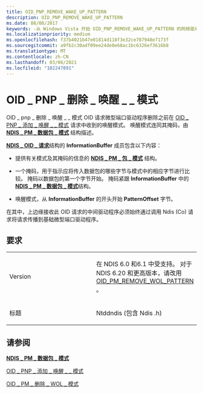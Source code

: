 ```yaml
---
title: OID_PNP_REMOVE_WAKE_UP_PATTERN
description: OID_PNP_REMOVE_WAKE_UP_PATTERN
ms.date: 08/08/2017
keywords: -从 Windows Vista 开始 OID_PNP_REMOVE_WAKE_UP_PATTERN 的网络驱动程序
ms.localizationpriority: medium
ms.openlocfilehash: f37b4021b47e01814d118f3e32ce787948e7173f
ms.sourcegitcommit: a9fb2c30adf09ee24de8e68ac1bc6326ef3616b8
ms.translationtype: MT
ms.contentlocale: zh-CN
ms.lasthandoff: 03/06/2021
ms.locfileid: "102247891"
---
```

# <a name="oid_pnp_remove_wake_up_pattern"></a>OID \_ PNP \_ 删除 \_ 唤醒 \_ \_ 模式





OID \_ pnp \_ 删除 \_ 唤醒 \_ \_ 模式 OID 请求微型端口驱动程序删除之前在 [OID \_ PNP \_ 添加 \_ 唤醒 \_ \_ 模式](oid-pnp-add-wake-up-pattern.md) 请求中收到的唤醒模式。 唤醒模式连同其掩码，由 [**NDIS \_ PM \_ 数据包 \_ 模式**](/windows-hardware/drivers/ddi/ntddndis/ns-ntddndis-_ndis_pm_packet_pattern) 结构描述。

[**NDIS \_ OID \_ 请求**](/windows-hardware/drivers/ddi/oidrequest/ns-oidrequest-ndis_oid_request)结构的 **InformationBuffer** 成员包含以下内容：

-   提供有关模式及其掩码的信息的 [**NDIS \_ PM \_ 包 \_ 模式**](/windows-hardware/drivers/ddi/ntddndis/ns-ntddndis-_ndis_pm_packet_pattern) 结构。

-   一个掩码，用于指示应将传入数据包的哪些字节与模式中的相应字节进行比较。 掩码以数据包的第一个字节开始。 掩码紧跟 **InformationBuffer** 中的 [**NDIS \_ PM \_ 数据包 \_ 模式**](/windows-hardware/drivers/ddi/ntddndis/ns-ntddndis-_ndis_pm_packet_pattern)结构。

-   唤醒模式，从 **InformationBuffer** 的开头开始 **PatternOffset** 字节。

在其中，上边缘接收此 OID 请求的中间驱动程序必须始终通过调用 Ndis (Co) 请求将请求传播到基础微型端口驱动程序。

<a name="requirements"></a>要求
------------

<table>
<colgroup>
<col width="50%" />
<col width="50%" />
</colgroup>
<tbody>
<tr class="odd">
<td><p>Version</p></td>
<td><p>在 NDIS 6.0 和6.1 中受支持。 对于 NDIS 6.20 和更高版本，请改用 <a href="oid-pm-remove-wol-pattern.md" data-raw-source="[OID_PM_REMOVE_WOL_PATTERN](oid-pm-remove-wol-pattern.md)">OID_PM_REMOVE_WOL_PATTERN</a> 。</p></td>
</tr>
<tr class="even">
<td><p>标题</p></td>
<td>Ntddndis (包含 Ndis .h) </td>
</tr>
</tbody>
</table>

## <a name="see-also"></a>请参阅


[**NDIS \_ PM \_ 数据包 \_ 模式**](/windows-hardware/drivers/ddi/ntddndis/ns-ntddndis-_ndis_pm_packet_pattern)

[OID \_ PNP \_ 添加 \_ 唤醒 \_ \_ 模式](oid-pnp-add-wake-up-pattern.md)

[OID \_ PM \_ 删除 \_ WOL \_ 模式](oid-pm-remove-wol-pattern.md)

 

